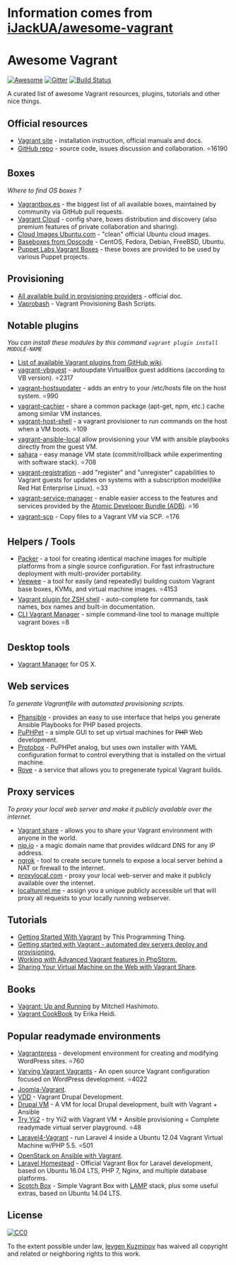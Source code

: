 # Information comes from [iJackUA/awesome-vagrant](https://github.com/iJackUA/awesome-vagrant)
# Awesome Vagrant
[![Awesome](https://cdn.rawgit.com/sindresorhus/awesome/d7305f38d29fed78fa85652e3a63e154dd8e8829/media/badge.svg)](https://github.com/sindresorhus/awesome) [![Gitter](https://badges.gitter.im/Join%20Chat.svg)](https://gitter.im/iJackUA/awesome-vagrant?utm_source=badge&utm_medium=badge&utm_campaign=pr-badge) [![Build Status](https://api.travis-ci.org/iJackUA/awesome-vagrant.svg?branch=master)](https://travis-ci.org/iJackUA/awesome-vagrant)

A curated list of awesome Vagrant resources, plugins, tutorials and other nice things.


## Official resources

* [Vagrant site](https://www.vagrantup.com/) - installation instruction, official manuals and docs.
* [GitHub repo](https://github.com/hashicorp/vagrant) - source code, issues discussion and collaboration. :star:16190


## Boxes

*Where to find OS boxes ?*

* [Vagrantbox.es](http://www.vagrantbox.es/) - the biggest list of all available boxes, maintained by community via GitHub pull requests.
* [Vagrant Cloud](https://app.vagrantup.com/boxes/search) - config share, boxes distribution and discovery (also premium features of private collaboration and sharing).
* [Cloud Images Ubuntu.com](https://cloud-images.ubuntu.com/vagrant/) - "clean" official Ubuntu cloud images.
* [Baseboxes from Opscode](https://github.com/chef/bento#current-baseboxes) - CentOS, Fedora, Debian, FreeBSD, Ubuntu.
* [Puppet Labs Vagrant Boxes](http://puppet-vagrant-boxes.puppetlabs.com/) - these boxes are provided to be used by various Puppet projects.


## Provisioning

* [All available build in provisioning providers](https://www.vagrantup.com/docs/provisioning/index.html) - official doc.
* [Vaprobash](http://fideloper.github.io/Vaprobash/index.html) - Vagrant Provisioning Bash Scripts.


## Notable plugins

*You can install these modules by this command `vagrant plugin install MODULE-NAME`*

* [List of available Vagrant plugins from GitHub wiki](https://github.com/hashicorp/vagrant/wiki/Available-Vagrant-Plugins).
* [vagrant-vbguest](https://github.com/dotless-de/vagrant-vbguest) - autoupdate VirtualBox guest additions (according to VB version). :star:2317
* [vagrant-hostsupdater](https://github.com/cogitatio/vagrant-hostsupdater) - adds an entry to your /etc/hosts file on the host system. :star:990
* [vagrant-cachier](http://fgrehm.viewdocs.io/vagrant-cachier/) - share a common package (apt-get, npm, etc.) cache among similar VM instances.
* [vagrant-host-shell](https://github.com/phinze/vagrant-host-shell) - a vagrant provisioner to run commands on the host when a VM boots. :star:109
* [vagrant-ansible-local](https://github.com/jaugustin/vagrant-ansible-local)  allow provisioning your VM with ansible playbooks directly from the guest VM.
* [sahara](https://github.com/jedi4ever/sahara) - easy manage VM state (commit/rollback while experimenting with software stack). :star:708
* [vagrant-registration](https://github.com/projectatomic/adb-vagrant-registration) - add "register" and "unregister" capabilities to Vagrant guests for updates on systems with a subscription model(like Red Hat Enterprise Linux). :star:33
* [vagrant-service-manager](https://github.com/projectatomic/vagrant-service-manager) - enable easier access to the features and services provided by the [Atomic Developer Bundle (ADB)](https://github.com/projectatomic/adb-atomic-developer-bundle). :star:16
* [vagrant-scp](https://github.com/invernizzi/vagrant-scp) - Copy files to a Vagrant VM via SCP. :star:176

## Helpers / Tools

* [Packer](https://www.packer.io/) - a tool for creating identical machine images for multiple platforms from a single source configuration. For fast infrastructure deployment with multi-provider portability.
* [Veewee](https://github.com/jedi4ever/veewee) - a tool for easily (and repeatedly) building custom Vagrant base boxes, KVMs, and virtual machine images. :star:4153
* [Vagrant plugin for ZSH shell](https://github.com/robbyrussell/oh-my-zsh/wiki/Plugins#vagrant) - auto-complete for commands, task names, box names and built-in documentation.
* [CLI Vagrant Manager](https://github.com/MunGell/vgm) - simple command-line tool to manage multiple vagrant boxes :star:8

## Desktop tools

* [Vagrant Manager](http://vagrantmanager.com/) for OS X.

## Web services

*To generate Vagrantfile with automated provisioning scripts.*

* [Phansible](http://phansible.com/) - provides an easy to use interface that helps you generate Ansible Playbooks for PHP based projects.
* [PuPHPet](https://puphpet.com/) - a simple GUI to set up virtual machines for <s>PHP</s> Web development.
* [Protobox](http://getprotobox.com/) - PuPHPet analog, but uses own installer with YAML configuration format to control everything that is installed on the virtual machine.
* [Rove](http://rove.io/) - a service that allows you to pregenerate typical Vagrant builds.

## Proxy services

*To proxy your local web server and make it publicly available over the internet.*

* [Vagrant share](https://www.vagrantup.com/docs/share/) - allows you to share your Vagrant environment with anyone in the world.
* [nip.io](http://nip.io) - a magic domain name that provides wildcard DNS
for any IP address.
* [ngrok](https://ngrok.com/) - tool to create secure tunnels to expose a local server behind a NAT or firewall to the internet.
* [proxylocal.com](http://proxylocal.com) - proxy your local web-server and make it publicly available over the internet.
* [localtunnel.me](https://localtunnel.github.io/www/) - assign you a unique publicly accessible url that will proxy all requests to your locally running webserver.

## Tutorials

* [Getting Started With Vagrant](http://www.thisprogrammingthing.com/2013/getting-started-with-vagrant/) by This Programming Thing.
* [Getting started with Vagrant - automated dev servers deploy and provisioning.](http://stdout.in/en/post/getting_started_with_vagrant_automated_dev_servers_deploy_and_provisioning)
* [Working with Advanced Vagrant features in PhpStorm.](http://confluence.jetbrains.com/display/PhpStorm/Working+with+Advanced+Vagrant+features+in+PhpStorm)
* [Sharing Your Virtual Machine on the Web with Vagrant Share](https://scotch.io/tutorials/sharing-your-virtual-machine-on-the-web-with-vagrant-share).

## Books

* [Vagrant: Up and Running](https://www.amazon.com/Vagrant-Running-Virtualized-Development-Environments/dp/1449335837) by Mitchell Hashimoto.
* [Vagrant CookBook](https://leanpub.com/vagrantcookbook) by Erika Heidi.

## Popular readymade environments

* [Vagrantpress](https://github.com/vagrantpress/vagrantpress) - development environment for creating and modifying WordPress sites. :star:760
* [Varying Vagrant Vagrants](https://github.com/Varying-Vagrant-Vagrants/VVV) - An open source Vagrant configuration focused on WordPress development. :star:4022
* [Joomla-Vagrant](https://github.com/joomlatools/joomlatools-vagrant).
* [VDD](https://www.drupal.org/project/vdd) - Vagrant Drupal Development.
* [Drupal VM](https://www.drupalvm.com/) - A VM for local Drupal development, built with Vagrant + Ansible
* [Try Yii2](https://github.com/iJackUA/try-yii2) - try Yii2 with Vagrant VM + Ansible provisioning = Complete readymade virtual server playground. :star:48
* [Laravel4-Vagrant](https://github.com/bryannielsen/Laravel4-Vagrant) - run Laravel 4 inside a Ubuntu 12.04 Vagrant Virtual Machine w/PHP 5.5. :star:501
* [OpenStack on Ansible with Vagrant](https://github.com/openstack-ansible/openstack-ansible).
* [Laravel Homestead](https://laravel.com/docs/master/homestead) - Official Vagrant Box for Laravel development, based on Ubuntu 16.04 LTS, PHP 7, Nginx, and multiple database platforms.
* [Scotch Box](https://scotch.io/bar-talk/announcing-scotch-box-2-0-our-dead-simple-vagrant-lamp-stack-improved) - Simple Vagrant Box with [LAMP](https://en.m.wikipedia.org/wiki/LAMP_%28software_bundle%29) stack, plus some useful extras, based on Ubuntu 14.04 LTS.


## License

[![CC0](https://licensebuttons.net/p/zero/1.0/88x31.png)](https://creativecommons.org/publicdomain/zero/1.0/)

To the extent possible under law, [Ievgen Kuzminov](http://stdout.in/) has waived all copyright and related or neighboring rights to this work.

